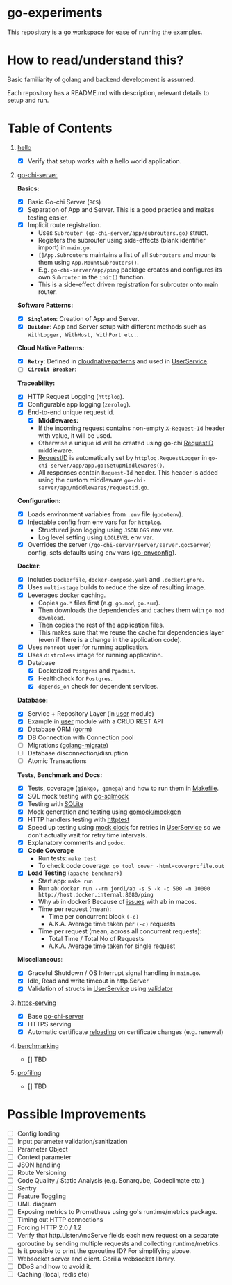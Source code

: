 # go-experiments

This repository is a [go workspace](https://go.dev/doc/tutorial/workspaces) for ease of running the examples.

# How to read/understand this?

Basic familiarity of golang and backend development is assumed.

Each repository has a README.md with description, relevant details to setup and run.

# Table of Contents

1. [hello](./hello/)
   - [x] Verify that setup works with a hello world application.

2. [go-chi-server](./go-chi-server/)

   **Basics:**

   - [x] Basic Go-chi Server (`BCS`)
   - [x] Separation of App and Server. This is a good practice and makes testing easier.
   - [x] Implicit route registration.
     - Uses `Subrouter (go-chi-server/app/subrouters.go)` struct.
     - Registers the subrouter using side-effects (blank identifier import) in `main.go`.
     - `[]App.Subrouters` maintains a list of all `Subrouters` and mounts them using `App.MountSubrouters()`.
     - E.g. `go-chi-server/app/ping` package creates and configures its own `Subrouter` in the `init()` function.
     - This is a side-effect driven registration for subrouter onto main router.

   **Software Patterns:**

   - [x] **`Singleton`**: Creation of App and Server.
   - [x] **`Builder`**: App and Server setup with different methods such as `WithLogger, WithHost, WithPort etc.`.

   **Cloud Native Patterns:**

   - [x] **`Retry`**: Defined in [cloudnativepatterns](./cloudnativepatterns/) and used in [UserService](./go-chi-server/app/user/service.go).
   - [ ] **`Circuit Breaker`**:

   **Traceability:**

   - [x] HTTP Request Logging (`httplog`).
   - [x] Configurable app logging (`zerolog`).
   - [x] End-to-end unique request id.
     - [x] **Middlewares:**
     - If the incoming request contains non-empty `X-Request-Id` header with value, it will be used.
     - Otherwise a unique id will be created using go-chi [RequestID](https://github.com/go-chi/chi/blob/master/middleware/request_id.go) middleware.
     - [RequestID](https://github.com/go-chi/chi/blob/master/middleware/request_id.go) is automatically set by `httplog.RequestLogger` in `go-chi-server/app/app.go:SetupMiddlewares()`.
     - All responses contain `Request-Id` header. This header is added using the custom middleware `go-chi-server/app/middlewares/requestid.go`.

   **Configuration:**

   - [x] Loads environment variables from `.env` file (`godotenv`).
   - [x] Injectable config from env vars for for `httplog`.
     - Structured json logging using `JSONLOGS` env var.
     - Log level setting using `LOGLEVEL` env var.
   - [x] Overrides the server (`/go-chi-server/server/server.go:Server`) config, sets defaults using env vars ([go-envconfig](https://github.com/sethvargo/go-envconfig)).

   **Docker:**

   - [x] Includes `Dockerfile`, `docker-compose.yaml` and `.dockerignore`.
   - [x] Uses `multi-stage` builds to reduce the size of resulting image.
   - [x] Leverages docker caching.
     - Copies `go.*` files first (e.g. `go.mod`, `go.sum`).
     - Then downloads the dependencies and caches them with `go mod download`.
     - Then copies the rest of the application files.
     - This makes sure that we reuse the cache for dependencies layer (even if there is a change in the application code).
   - [x] Uses `nonroot` user for running application.
   - [x] Uses `distroless` image for running application.
   - [x] Database
     - [x] Dockerized `Postgres` and `Pgadmin`.
     - [x] Healthcheck for `Postgres`.
     - [x] `depends_on` check for dependent services.

   **Database:**

   - [x] Service + Repository Layer (in [user](go-chi-server/app/user) module)
   - [x] Example in [user](go-chi-server/app/user) module with a CRUD REST API
   - [x] Database ORM ([gorm](https://github.com/go-gorm/gorm))
   - [x] DB Connection with Connection pool
   - [ ] Migrations ([golang-migrate](https://github.com/golang-migrate/migrate))
   - [ ] Database disconnection/disruption
   - [ ] Atomic Transactions

   **Tests, Benchmark and Docs:**

   - [x] Tests, coverage (`ginkgo, gomega`) and how to run them in [Makefile](go-chi-server/Makefile).
   - [x] SQL mock testing with [go-sqlmock](go-chi-server/app/user/repository_test.go)
   - [x] Testing with [SQLite](go-chi-server/app/user/repository_sqllite_test.go)
   - [x] Mock generation and testing using [gomock/mockgen](go-chi-server/app/user/service_test.go)
   - [x] HTTP handlers testing with [httptest](go-chi-server/app/user/handlers_test.go)
   - [x] Speed up testing using [mock clock](https://github.com/benbjohnson/clock) for retries in [UserService](./go-chi-server/app/user/service_test.go) so we don't actually wait for retry time intervals.
   - [x] Explanatory comments and `godoc`.
   - [x] **Code Coverage**
     - Run tests: `make test`
     - To check code coverage: `go tool cover -html=coverprofile.out`
   - [x] **Load Testing** (`apache benchmark`)
     - Start app: `make run`
     - Run `ab`: `docker run --rm jordi/ab -s 5 -k -c 500 -n 10000 http://host.docker.internal:8080/ping`
     - Why `ab` in docker? Because of [issues](https://serverfault.com/questions/806585/why-is-ab-erroring-with-apr-socket-recv-connection-reset-by-peer-54-on-osx) with ab in macos.
     - Time per request (mean):
       - Time per concurrent block `(-c)`
       - A.K.A. Average time taken per `(-c)` requests
     - Time per request (mean, across all concurrent requests):
       - Total Time / Total No of Requests
       - A.K.A. Average time taken for single request

   **Miscellaneous**:

   - [x] Graceful Shutdown / OS Interrupt signal handling in `main.go`.
   - [x] Idle, Read and write timeout in http.Server
   - [x] Validation of structs in [UserService](./go-chi-server/app/user/service.go) using [validator](https://github.com/go-playground/validator)

3. [https-serving](./https-serving)
   - [x]  Base [go-chi-server](./go-chi-server/)
   - [x]  HTTPS serving
   - [x]  Automatic certificate [reloading](https://opensource.com/article/22/9/dynamically-update-tls-certificates-golang-server-no-downtime) on certificate changes (e.g. renewal)

4. [benchmarking](./benchmarking)
   - []  TBD

5. [profiling](./profiling/)
   - []  TBD


# Possible Improvements

- [ ] Config loading
- [ ] Input parameter validation/sanitization
- [ ] Parameter Object
- [ ] Context parameter
- [ ] JSON handling
- [ ] Route Versioning
- [ ] Code Quality / Static Analysis (e.g. Sonarqube, Codeclimate etc.)
- [ ] Sentry
- [ ] Feature Toggling
- [ ] UML diagram
- [ ] Exposing metrics to Prometheus using go's runtime/metrics package.
- [ ] Timing out HTTP connections
- [ ] Forcing HTTP 2.0 / 1.2
- [ ] Verify that http.ListenAndServe fields each new request on a separate goroutine by sending multiple requests and collecting runtime/metrics.
- [ ] Is it possible to print the goroutine ID? For simplifying above.
- [ ] Websocket server and client. Gorilla websocket library.
- [ ] DDoS and how to avoid it.
- [ ] Caching (local, redis etc)
